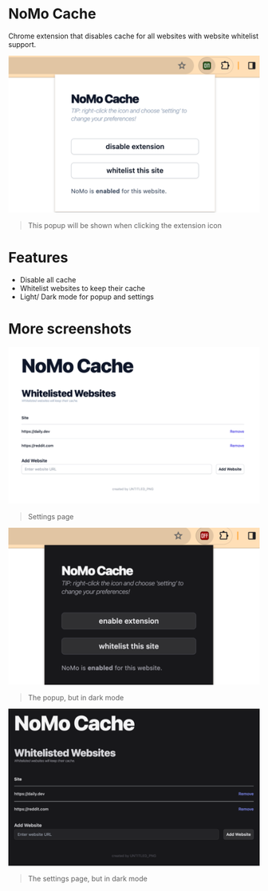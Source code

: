 # NoMo Cache
Chrome extension that disables cache for all websites with website whitelist support.

![image](screenshots/NoMo-Cache-Screenshot1.png)
> This popup will be shown when clicking the extension icon

# Features
- Disable all cache
- Whitelist websites to keep their cache
- Light/ Dark mode for popup and settings

# More screenshots

![image](screenshots/NoMo-Cache-Screenshot2.png)
> Settings page

![image](screenshots/NoMo-Cache-Screenshot3.png)
> The popup, but in dark mode

![image](screenshots/NoMo-Cache-Screenshot4.png)
> The settings page, but in dark mode
